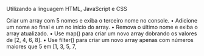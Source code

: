Utilizando a linguagem HTML, JavaScript e CSS

Criar um array com 5 nomes e exiba o terceiro nome no console.
•
Adicione um nome ao final e um no início do array.
•
Remova o último nome e exiba o array atualizado.
•
Use map() para criar um novo array dobrando os valores de [2, 4, 6, 8].
•
Use filter() para criar um novo array apenas com números maiores que 5 em [1, 3, 5, 7,
